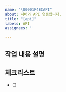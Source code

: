 ```yaml
---
name: "\U0001F4ECAPI"
about: 서버와 API 연동합니다.
title: "[api]"
labels: API
assignees: ''

---
```


## 작업 내용 설명

<!-- 해당 브랜치에서 작업할 내용을 간단하게 작성해주세요 -->

## 체크리스트

<!-- "중요한 순서" 대로 작업 리스트를 작성해주세요 -->

- [ ]
